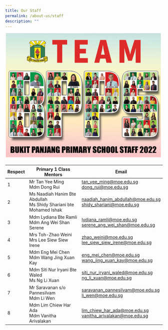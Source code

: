 ```yaml
---
title: Our Staff
permalink: /about-us/staff
description: ""
---
```

![](/images/BPPS%20Staff%202022.png)



| Respect | Primary 1 Class Mentors | Email |
| -------- | -------- | -------- |
| 1 |Mr Tan Yee Ming <br> Mdm Dong Rui 	|	tan_yee_ming@moe.edu.sg <br>dong_rui@moe.edu.sg |
|2|Ms Naadiah Hanim Bte Abdullah <br>Ms Shidy Shariani bte Mohamed Ishak| naadiah_hanim_abdullah@moe.edu.sg<br>shidy_shariani@moe.edu.sg|
|3|Mdm Lydiana Bte Ramli	<br> Mdm Ang Wei Shan Serene |lydiana_ramli@moe.edu.sg <br>serene_ang_wei_shan@moe.edu.sg|
|4|Mrs Toh-Zhao Weini <br> Mrs Lee Siew Siew Irene|zhao_weini@moe.edu.sg<br>lee_siew_siew_irene@moe.edu.sg |
|5|Mdm  Eng Mei Chen <br>Mdm Wang Jing Xuan Kay	| eng_mei_chen@moe.edu.sg <br>wang_jing_xuan_kay@moe.edu.sg|
|6|Mdm Siti Nur Iryani Bte Waled <br> Ms Ng Li Xuan|siti_nur_iryani_waled@moe.edu.sg<br>ng_li_xuan@moe.edu.sg |
|7|Mr Saravanan s/o Pannesilvam<br>Mdm Li Wen|saravanan_pannesilvam@moe.edu.sg<br>li_wen@moe.edu.sg|
|8|Mdm Lim Chiew Har Ada 	<br> Mdm Vanitha Arivalakan|lim_chiew_har_ada@moe.edu.sg<br>vanitha_arivalakan@moe.edu.sg|